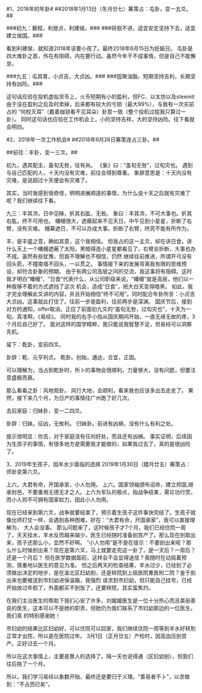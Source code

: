 #1、2018年的年卦#
##2018年1月13日（冬月廿七）筹策占：屯卦，变一五爻。##

###初九：磐桓，利居贞，利建侯。###
###徘徊不进，适宜安定坚持下去，适宜建立侯国。###

看到利建侯，就知道2018年该要小孩了。最终2018年6月15日为妊娠日。
屯卦是四大难卦之首，外在有阻碍，内在要行动。虽然今年干不成事情，但是自己不能懈怠。

###九五：屯其膏，小贞吉，大贞凶。###
###囤聚油脂，短期坚持吉利，长期坚持有凶险。###

这句话应验在投机虚拟货币上，火币短期有小的盈利，但FC、以太坊以及steemit由于没在盈利之后及时卖掉，后来都有较大的亏损（最大99%），与我有一次买前占的
“何校灭耳”（戴着枷锁看不见耳朵）卦意一致（整个投机过程我只算过一卦）。
同时这句话也应验在工作机会上，小的坚持吉祥，大的坚持凶险。往下看就会明白。


#2、2018年一次工作机会#
##2018年9月26日筹策连占三卦。##

##前往：丰卦，变一三爻。##

初九，遇其配主，虽旬无咎，往有尚。 
《象》曰：“虽旬无咎”，过旬灾也。
遇到与自己匹配的人，十天内没有灾难，前往会得到尊重。
象辞意思是：十天内没有灾难，是说超过十天便会有灾难了。

其实，当时我感到很奇怪，明明进展顺遂的事情，为什么说十天之后就有灾难了呢？我们继续往下看。

九三：丰其沛，日中见昧，折其右肱，无咎。
象曰：丰其沛，不可大事也。折其右肱，终不可用也。
幡幔很大，遮蔽起来不见天日，中午见到小星星，折断了右臂，没有灾难。
幔幕遮日，不可以办成大事。折断了右臂，终究不能有所作为。

丰，是丰盛之意，确如其意，这个我相信。
但我占的这一主爻，却在讲日食，讲什么天上一个幡幔遮蔽了太阳，黑暗得连小星星都看见了，右臂会折断，大事也办不成。虽然有些犹豫，但我不理解也不相信，仍然
继续往前推进，所谓开弓没有回头箭，不撞南墙不回头，一以贯之。
事情接下来的发展背离我有限的思维预设，却符合卦象的预期。
由于有两公司高层之间的交流，我这事将有阻碍。这时我才明白“幡幔”、“日食”代表什么，从公司职级来说，“幡幔”就是高层，他们以一种我够不着的方式遮挡了这次
机会，造成“日食”，把大白天变得暗黑。
如此，我才完全理解此爻讲的内容，并且开始相信“终不可用”。同时配合年卦所言：小贞吉大贞凶。这事就此打住了。往前一步是盈利，往前两步是深渊。
国庆节后，接到对方的通知，offer取消。正应了前面初九爻的“虽旬无咎，过旬灾也”，十天为一旬。真准啊，《易经》。
同时我的右手小指从国庆期间开始，一直无缘无故的疼，3个月后自己好了。
面对这样的国学精粹，我只能说我智慧不足，但易经可以洞察先机。



留下：乾卦，变前四爻。

卦辞：乾、元亨利贞。
乾卦。创始，通达，合宜，正固。

可以理解为，当占到乾卦时，所卜的事物会很顺利，力量够大，没有问题，但要注意盛极而衰。

那么看看之卦：风地观卦。
风行大地，会顺利，看来我也应该多出去走走了。
果然，接下来几个月，为日产的事情往广州跑了好几次。


去后家庭：归妹卦，变一二四爻。

卦辞：归妹。征凶，无攸利。
归妹卦。前进有凶祸，没有什么有利之处。

提示很明显：你去，对于家庭没有任何好处，而且还有凶祸。
事实证明，后续因为生孩子的事情，有很多地方是需要我才能做的，如果我过去了，真的是很凶险了。

3、2019年生孩子，因羊水少面临的选择
2019年1月30日（腊月廿五）筹策占：师卦变第六爻。

上六，大君有命，开国承家，小人勿用。
上六。国家领袖颁布诏命，建立邦国,继承封邑，不要重用无德无才之人。上六为军队的极点，指战争结束，需论功行赏，而小人则不可拥有国家权力，因此小人勿用。

现在已经来到第六爻，战争就要结束了，预示着生孩子这件事快完结了。生孩子就像出师打仗一样，会遇到各种困难，好在：“大君有命，开国承家”，我可以直接理解为，
大人会没事。
那么问题来了，这时候孩子才7个月，我们已经住院一周了，天天挂水，羊水反而越来越少，医生已经随时准备剖宫产了。那么现在剖取出来，孩子还那么小，显然不好啊。
“小人勿用”是不是在提示：不要剖出来呢？那么什么时候剖出来？现在是第六爻，马上就要走完这一卦了，是一天后？一周后？还是一个月后？
但在医学数据面前，这样会不会显得迷信？我随时在动摇着预测，慎重地以医生的意见为准。
但之后两天的检查结果，羊水过少，已经到了必须做出决定的地步，是在渝北区妇幼剖，还是转院到上级医院重医附二院？鉴于剖出来也要被送到市妇幼进保温箱，我强烈
请求到市妇幼，但只能自己挂号，已经开始放过年假了，外面都买不到饭了，还要转院，其实蛮焦灼。

在我们主治医生的帮助下我们心安了许多，刘媛媛医生是一位十分热心而且美丽善良的医生，这本可以不是她的职责，但她仍为我们联系了市妇幼那边的一位医生。我们真
的特别感谢她！

市妇幼的结果比区妇幼好，可以住院可以回家，我们继续住院一周等到羊水好转到正常才出院，所以是在医院过年。
3月1日（正月廿五）产检时，因高血压剖宫产。正好过去一个月。

所以在这次事情上，主要是靠人的选择了。隔一天也说得通（区妇幼剖），但我们往后拖了一个月。

所以，我们学习易经以象数开始，最终还是要归于义理。“善易者不卜”，以求做到：“不占而已矣”。
